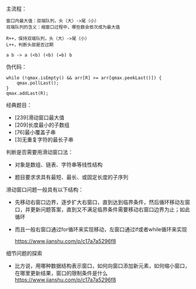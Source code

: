 主流程：

    窗口内最大值：双端队列，头（大）->尾（小）
    双端队列的含义：缩窗口过程中，哪些数会依次成为最大值

    R++，保持双端队列，头（大）->尾（小）
    L++，判断头部是否过期

    a b -> a (<b) (<b) (=b) b

伪代码：

    while (!qmax.isEmpty() && arr[R] >= arr[qmax.peekLast()]) {
        qmax.pollLast();
    }
    qmax.addLast(R);

经典题目：

- [239]滑动窗口最大值
- [209]长度最小的子数组
- [76]最小覆盖子串
- [3]无重复字符的最长子串


判断是否需要用滑动窗口法：

- 对象是数组、链表、字符串等线性结构

- 题目要求求具有最短、最长、或固定长度的子序列

滑动窗口问题一般具有以下结构：

- 先移动右窗口边界，逐步扩大右窗口，直到达到临界条件，然后循环移动左窗口，并更新问题答案，直到又不满足临界条件需要移动右窗口边界为止；如此循环

- 而且一般右窗口通过for循环来实现移动，左窗口通过if或者while循环来实现

    https://www.jianshu.com/p/c17a7a5296f8

细节问题的探索
- 比方说，用哪种数据结构表示窗口，如何向窗口添加新元素，如何缩小窗口，在哪里更新结果，窗口的限制条件是什么
  https://www.jianshu.com/p/c17a7a5296f8
